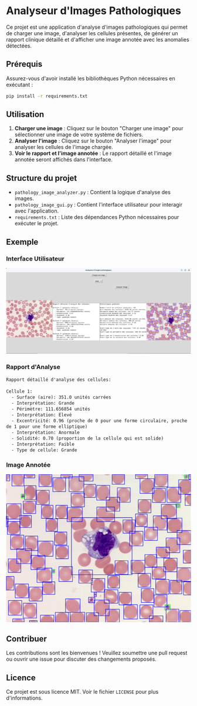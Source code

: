 # Analyseur d'Images Pathologiques

Ce projet est une application d'analyse d'images pathologiques qui permet de charger une image, d'analyser les cellules présentes, de générer un rapport clinique détaillé et d'afficher une image annotée avec les anomalies détectées.

## Prérequis

Assurez-vous d'avoir installé les bibliothèques Python nécessaires en exécutant :

```bash
pip install -r requirements.txt
```

## Utilisation

1. **Charger une image** : Cliquez sur le bouton "Charger une image" pour sélectionner une image de votre système de fichiers.
2. **Analyser l'image** : Cliquez sur le bouton "Analyser l'image" pour analyser les cellules de l'image chargée.
3. **Voir le rapport et l'image annotée** : Le rapport détaillé et l'image annotée seront affichés dans l'interface.

## Structure du projet

- `pathology_image_analyzer.py` : Contient la logique d'analyse des images.
- `pathology_image_gui.py` : Contient l'interface utilisateur pour interagir avec l'application.
- `requirements.txt` : Liste des dépendances Python nécessaires pour exécuter le projet.

## Exemple

### Interface Utilisateur

![Interface Utilisateur](screenshot.png)

### Rapport d'Analyse

```plaintext
Rapport détaillé d'analyse des cellules:

Cellule 1:
  - Surface (aire): 351.0 unités carrées
  - Interprétation: Grande
  - Périmètre: 111.656854 unités
  - Interprétation: Élevé
  - Excentricité: 0.96 (proche de 0 pour une forme circulaire, proche de 1 pour une forme elliptique)
  - Interprétation: Anormale
  - Solidité: 0.70 (proportion de la cellule qui est solide)
  - Interprétation: Faible
  - Type de cellule: Grande
```

### Image Annotée

![Image Annotée](annotated_image.png)

## Contribuer

Les contributions sont les bienvenues ! Veuillez soumettre une pull request ou ouvrir une issue pour discuter des changements proposés.

## Licence

Ce projet est sous licence MIT. Voir le fichier `LICENSE` pour plus d'informations.